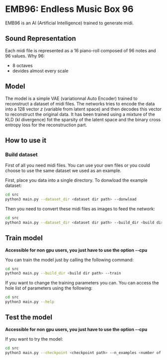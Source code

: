 # EMB96: Endless Music Box 96

EMB96 is an AI (Artificial Intelligence) trained to generate midi.


## Sound Representation

Each midi file is represented as a 16 piano-roll composed of 96 notes and 96 values.
Why 96:
  * 8 octaves
  * devides almost every scale


## Model

The model is a simple VAE (variationnal Auto Encoder) trained to reconstruct a dataset of midi files.
The networks tries to encode the data into a 128 vector $z$ (variable from latent space) and then decodes this vector to reconstruct the original data.
It has been trained using a mixture of the KLD (kl divergence) fot the sparsity of the latent space and the binary cross entropy loss for the reconstruction part.


## How to use it

### Build dataset

First of all you need midi files. You can use your own files or you could choose to use the same dataset we used as an example.

First, place you data into a single directory.
To donwload the example dataset:

```bash
cd src
python3 main.py --dataset_dir <dataset dir path> --donwload
```

Then you need to convert these midi files as images to feed the network:

```bash
cd src
python3 main.py --dataset_dir <dataset dir path> --build_dir <build dir path> --build
```

## Train model

**Accessible for non gpu users, you just have to use the option --cpu**

You can train the model just by calling the following command:

```bash
cd src
python3 main.py --build_dir <build dir path> --train
```

If you want to change the training parameters you can. You can access the hole list of parameters using the following:

```bash
cd src
python3 main.py --help
```

## Test the model

**Accessible for non gpu users, you just have to use the option --cpu**

If you want to try the model:

```bash
cd src
python3 main.py --checkpoint <checkpoint path> --n_examples <number of generated midi files> --output_dir <output directory> --test
```

